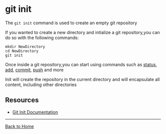 # git init

The `git init` command is used to create an empty git repository

If you wanted to create a new directory and intialize a git repository,you can do so with the following commands:
```
mkdir NewDirectory
cd NewDirectory
git init
```

Once inside a git repository,you can start using commands such as
[status](./Status.md),
[add](./Add.md),
[commit](./Commit.md),
[push](./Push.md)
and more

Init will create the repository in the current directory and will encapsulate all content, including other directories

## Resources

- [Git Init Documentation](https://git-scm.com/docs/git-init)

---

[Back to Home](../README.md)